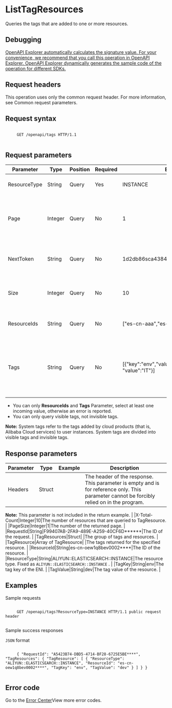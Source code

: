 # ListTagResources

Queries the tags that are added to one or more resources.

## Debugging

[OpenAPI Explorer automatically calculates the signature value. For your convenience, we recommend that you call this operation in OpenAPI Explorer. OpenAPI Explorer dynamically generates the sample code of the operation for different SDKs.](https://api.aliyun.com/#product=elasticsearch&api=ListTagResources&type=ROA&version=2017-06-13)

## Request headers

This operation uses only the common request header. For more information, see Common request parameters.

## Request syntax

```

     GET /openapi/tags HTTP/1.1 
   
```

## Request parameters

|Parameter|Type|Position|Required|Example|Description|
|---------|----|--------|--------|-------|-----------|
|ResourceType|String|Query|Yes|INSTANCE|The type of the resource. |
|Page|Integer|Query|No|1|The number of pages in the resource relationship list. |
|NextToken|String|Query|No|1d2db86sca4384811e0b5e8707e\*\*\*\*\*\*|The token that was returned for the next query. |
|Size|Integer|Query|No|10|The number of entries to return on each page. |
|ResourceIds|String|Query|No|\["es-cn-aaa","es-cn-bbb"\]|The list of instance IDs to query. |
|Tags|String|Query|No|\[\{"key":"env","value","dev"\},\{"key":"dev", "value":"IT"\}\]|The list of Tags to be queried, in the form of a JSON string, contains up to 20 subitems. |

-   You can only **ResourceIds** and **Tags** Parameter, select at least one incoming value, otherwise an error is reported.
-   You can only query visible tags, not invisible tags.

**Note:** System tags refer to the tags added by cloud products \(that is, Alibaba Cloud services\) to user instances. System tags are divided into visible tags and invisible tags.


## Response parameters

|Parameter|Type|Example|Description|
|---------|----|-------|-----------|
|Headers|Struct| |The header of the response. This parameter is empty and is for reference only. This parameter cannot be forcibly relied on in the program.

**Note:** This parameter is not included in the return example. |
|X-Total-Count|Integer|10|The number of resources that are queried to TagResource. |
|PageSize|Integer|1|The number of the returned page. |
|RequestId|String|F99407AB-2FA9-489E-A259-40CF6D\*\*\*\*\*\*|The ID of the request. |
|TagResources|Struct| |The group of tags and resources. |
|TagResource|Array of TagResource| |The tags returned for the specified resource. |
|ResourceId|String|es-cn-oew1q8bev0002\*\*\*\*|The ID of the resource. |
|ResourceType|String|ALIYUN::ELASTICSEARCH::INSTANCE|The resource type. Fixed as `ALIYUN::ELASTICSEARCH::INSTANCE` . |
|TagKey|String|env|The tag key of the ENI. |
|TagValue|String|dev|The tag value of the resource. |

## Examples

Sample requests

```

     GET /openapi/tags?ResourceType=INSTANCE HTTP/1.1 public request header 
   
```

Sample success responses

`JSON` format

```

     { "RequestId": "A5423B74-DBD5-4714-BF28-6725E5BE****", "TagResources": { "TagResource": [ { "ResourceType": "ALIYUN::ELASTICSEARCH::INSTANCE", "ResourceId": "es-cn-oew1q8bev0002****", "TagKey": "env", "TagValue": "dev" } ] } } 
   
```

## Error code

Go to the [Error Center](https://error-center.alibabacloud.com/status/product/elasticsearch)View more error codes.

